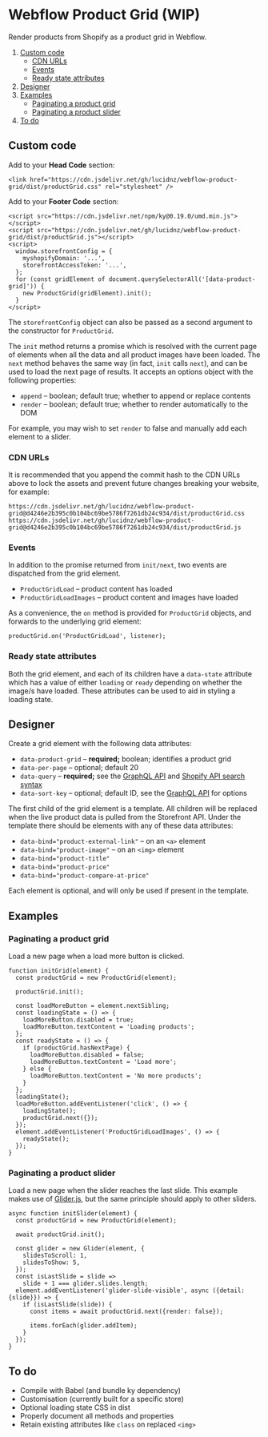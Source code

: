 Webflow Product Grid (WIP)
==========================

Render products from Shopify as a product grid in Webflow.

1. [Custom code](#custom-code)
    - [CDN URLs](#cdn-urls)
    - [Events](#events)
    - [Ready state attributes](#ready-state-attributes)
2. [Designer](#designer)
3. [Examples](#examples)
    - [Paginating a product grid](#paginating-a-product-grid)
    - [Paginating a product slider](#paginating-a-product-slider)
4. [To do](#to-do)


Custom code
-----------

Add to your **Head Code** section:

    <link href="https://cdn.jsdelivr.net/gh/lucidnz/webflow-product-grid/dist/productGrid.css" rel="stylesheet" />

Add to your **Footer Code** section:

    <script src="https://cdn.jsdelivr.net/npm/ky@0.19.0/umd.min.js"></script>
    <script src="https://cdn.jsdelivr.net/gh/lucidnz/webflow-product-grid/dist/productGrid.js"></script>
    <script>
      window.storefrontConfig = {
        myshopifyDomain: '...',
        storefrontAccessToken: '...',
      };
      for (const gridElement of document.querySelectorAll('[data-product-grid]')) {
        new ProductGrid(gridElement).init();
      }
    </script>

The `storefrontConfig` object can also be passed as a second argument to the
constructor for `ProductGrid`.

The `init` method returns a promise which is resolved with the current page of
elements when all the data and all product images have been loaded. The `next`
method behaves the same way (in fact, `init` calls `next`), and can be used to
load the next page of results. It accepts an options object with the following
properties:

* `append` – boolean; default true; whether to append or replace contents
* `render` – boolean; default true; whether to render automatically to the DOM

For example, you may wish to set `render` to false and manually add each element
to a slider.


### CDN URLs

It is recommended that you append the commit hash to the CDN URLs above to lock
the assets and prevent future changes breaking your website, for example:

    https://cdn.jsdelivr.net/gh/lucidnz/webflow-product-grid@d4246e2b395c0b104bc69be5786f7261db24c934/dist/productGrid.css
    https://cdn.jsdelivr.net/gh/lucidnz/webflow-product-grid@d4246e2b395c0b104bc69be5786f7261db24c934/dist/productGrid.js


### Events

In addition to the promise returned from `init/next`, two events are dispatched
from the grid element.

* `ProductGridLoad` – product content has loaded
* `ProductGridLoadImages` – product content and images have loaded

As a convenience, the `on` method is provided for `ProductGrid` objects, and
forwards to the underlying grid element:

    productGrid.on('ProductGridLoad', listener);


### Ready state attributes

Both the grid element, and each of its children have a `data-state` attribute
which has a value of either `loading` or `ready` depending on whether the
image/s have loaded. These attributes can be used to aid in styling a loading
state.


Designer
--------

Create a grid element with the following data attributes:

* `data-product-grid` – **required;** boolean; identifies a product grid
* `data-per-page` – optional; default 20
* `data-query` – **required;** see the [GraphQL API][1] and [Shopify API search syntax][2]
* `data-sort-key` – optional; default ID, see the [GraphQL API][3] for options

[1]: https://shopify.dev/docs/storefront-api/reference/queryroot#products-2020-01
[2]: https://shopify.dev/concepts/about-apis/search-syntax
[3]: https://shopify.dev/docs/storefront-api/reference/object/productsortkeys

The first child of the grid element is a template. All children will be replaced
when the live product data is pulled from the Storefront API. Under the template
there should be elements with any of these data attributes:

* `data-bind="product-external-link"` – on an `<a>` element
* `data-bind="product-image"` – on an `<img>` element
* `data-bind="product-title"`
* `data-bind="product-price"`
* `data-bind="product-compare-at-price"`

Each element is optional, and will only be used if present in the template.


Examples
--------

### Paginating a product grid

Load a new page when a load more button is clicked.

    function initGrid(element) {
      const productGrid = new ProductGrid(element);

      productGrid.init();

      const loadMoreButton = element.nextSibling;
      const loadingState = () => {
        loadMoreButton.disabled = true;
        loadMoreButton.textContent = 'Loading products';
      };
      const readyState = () => {
        if (productGrid.hasNextPage) {
          loadMoreButton.disabled = false;
          loadMoreButton.textContent = 'Load more';
        } else {
          loadMoreButton.textContent = 'No more products';
        }
      };
      loadingState();
      loadMoreButton.addEventListener('click', () => {
        loadingState();
        productGrid.next({});
      });
      element.addEventListener('ProductGridLoadImages', () => {
        readyState();
      });
    }


### Paginating a product slider

Load a new page when the slider reaches the last slide. This example makes use
of [Glider.js][4], but the same principle should apply to other sliders.

    async function initSlider(element) {
      const productGrid = new ProductGrid(element);

      await productGrid.init();

      const glider = new Glider(element, {
        slidesToScroll: 1,
        slidesToShow: 5,
      });
      const isLastSlide = slide =>
        slide + 1 === glider.slides.length;
      element.addEventListener('glider-slide-visible', async ({detail: {slide}}) => {
        if (isLastSlide(slide)) {
          const items = await productGrid.next({render: false});

          items.forEach(glider.addItem);
        }
      });
    }

[4]: https://nickpiscitelli.github.io/Glider.js/


To do
-----

* Compile with Babel (and bundle ky dependency)
* Customisation (currently built for a specific store)
* Optional loading state CSS in dist
* Properly document all methods and properties
* Retain existing attributes like `class` on replaced `<img>`
